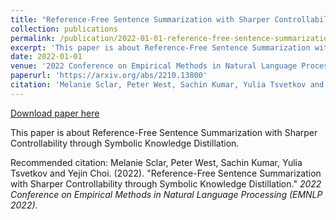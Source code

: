 ```yaml
---
title: "Reference-Free Sentence Summarization with Sharper Controllability through Symbolic Knowledge Distillation"
collection: publications
permalink: /publication/2022-01-01-reference-free-sentence-summarization-with-sharper-controllability-through-symbolic-knowledge-distillation
excerpt: 'This paper is about Reference-Free Sentence Summarization with Sharper Controllability through Symbolic Knowledge Distillation.'
date: 2022-01-01
venue: '2022 Conference on Empirical Methods in Natural Language Processing (EMNLP 2022)'
paperurl: 'https://arxiv.org/abs/2210.13800'
citation: 'Melanie Sclar, Peter West, Sachin Kumar, Yulia Tsvetkov and Yejin Choi. (2022). &quot;Reference-Free Sentence Summarization with Sharper Controllability through Symbolic Knowledge Distillation.&quot; <i>2022 Conference on Empirical Methods in Natural Language Processing (EMNLP 2022)</i>.'
---
```


<a href='https://arxiv.org/abs/2210.13800'>Download paper here</a>

This paper is about Reference-Free Sentence Summarization with Sharper Controllability through Symbolic Knowledge Distillation.

Recommended citation: Melanie Sclar, Peter West, Sachin Kumar, Yulia Tsvetkov and Yejin Choi. (2022). "Reference-Free Sentence Summarization with Sharper Controllability through Symbolic Knowledge Distillation." <i>2022 Conference on Empirical Methods in Natural Language Processing (EMNLP 2022)</i>.
